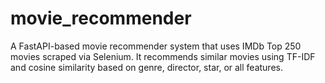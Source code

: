 # movie_recommender
A FastAPI-based movie recommender system that uses IMDb Top 250 movies scraped via Selenium. It recommends similar movies using TF-IDF and cosine similarity based on genre, director, star, or all features.
